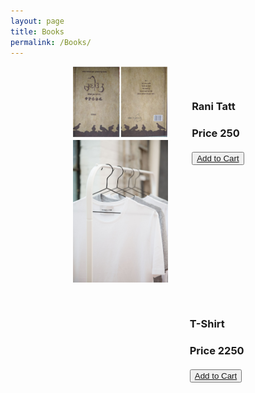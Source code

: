 ```yaml
---
layout: page
title: Books
permalink: /Books/
---
```

<head>
	<title>Demo</title>
	<meta charset="utf-8">
	<meta name="viewport" content="width=device-width, initial-scale=1, shrink-to-fit=no">
	<link rel="stylesheet" href="https://stackpath.bootstrapcdn.com/bootstrap/4.3.1/css/bootstrap.min.css">
        <script src="https://unpkg.com/cart-localstorage@1.1.4/dist/cart-localstorage.min.js" type="text/javascript"></script>
</head>

<body>
<!-- Book 1 -->
<div class="image" id="1">
    <img src="../images/02.jpg" class="" alt="Rani Tatt" width="50%" height="50%">
        <div class="description">
            <h3>Rani Tatt</h3>
                    <span><h3>Price 250</h3></span>
                    <button type="button" class="btn btn-block btn-outline-primary"
						onClick="cartLS.add({id: 1, name: 'Rani Tatt', price: 100})"><a href="">Add to
						Cart</a></button>
        </div>
</div>

<!-- Book 2 -->
<div class="image" id="1">
    <img src="../images/03.jpg" class="" alt="Rani Tatt" width="50%" height="50%">
        <div class="description">
            <h3>T-Shirt</h3>
                    <span><h3>Price 2250</h3></span>
                    <button type="button" class="btn btn-block btn-outline-primary"
						onClick="cartLS.add({id: 2, name: 'T-Shirt', price: 2250})"><a href="">Add to
						Cart</a></button>
        </div>
</div>
<!-- Book 3 -->


<style>
.image{
      margin-bottom: 10px;
      padding: 10px 10px;
      transition: transform .2s;
      padding: 0px 100px;
      margin: 0px;
    }
.image:hover{
    transform: scale(1.1);
    background-color:rgba(0,0,0,0.15);
}
.description{
      float: right;
      margin:10% 10%
     }
     h3{
       margin-bottom: 20px;
     }
</style>
<script>
    function renderCart(items) {
		const $cart = document.querySelector(".cart")
		const $total = document.querySelector(".total")
        $cart.innerHTML = items.map((item) => `
					<tr>
						<td>#${item.id}</td>
						<td>${item.name}</td>
						<td>${item.quantity}</td>
						<td style="width: 60px;">	
							<button type="button" class="btn btn-block btn-sm btn-outline-primary"
								onClick="cartLS.quantity(${item.id},1)">+</button>
						</td>
						<td style="width: 60px;">	
							<button type="button" class="btn btn-block btn-sm btn-outline-primary"
								onClick="cartLS.quantity(${item.id},-1)">-</button>
						</td>
						<td class="text-right">$${item.price}</td>
						<td class="text-right"><Button class="btn btn-primary" onClick="cartLS.remove(${item.id})">Delete</Button></td>
					</tr>`).join("")
            $total.innerHTML = "$" + cartLS.total()
		}
		renderCart(cartLS.list())
		cartLS.onChange(renderCart)
	</script>
</body>

